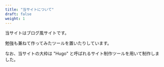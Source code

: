 ```yaml
---
title: "当サイトについて"
draft: false
weight: 1
---
```


当サイトはブログ風サイトです。

<!--more-->

勉強も兼ねて作ってみたツールを置いたりしています。  
  
なお、当サイトの大枠は "Hugo" と呼ばれるサイト制作ツールを用いて制作しました。  
  
